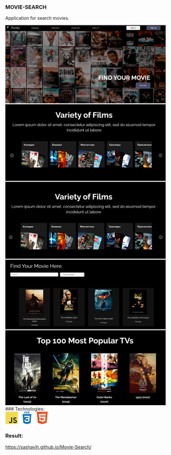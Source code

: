 ### MOVIE-SEARCH
Application for search movies.

<img src="https://github.com/Sashavih/VideoGeek/blob/main/assets/img/main/ms.png" width="700"/>

<img src="https://github.com/Sashavih/VideoGeek/blob/main/assets/img/main/ms2.png" width="700"/>

<img src="https://github.com/Sashavih/VideoGeek/blob/main/assets/img/main/ms5.png" width="700"/>
                                                                                              
<img src="https://github.com/Sashavih/VideoGeek/blob/main/assets/img/main/ms6.png" width="700"/> 

<img src="https://github.com/Sashavih/VideoGeek/blob/main/assets/img/main/ms4.png" width="700"/> 
### Technologies:
<div>
  <img src="https://github.com/devicons/devicon/blob/master/icons/javascript/javascript-original.svg" title="JavaScript" alt="JavaScript" width="40" height="40"/>&nbsp;
  <img src="https://github.com/devicons/devicon/blob/master/icons/css3/css3-plain-wordmark.svg"  title="CSS3" alt="CSS" width="40" height="40"/>&nbsp;
  <img src="https://github.com/devicons/devicon/blob/master/icons/html5/html5-original.svg" title="HTML5" alt="HTML" width="40" height="40"/>&nbsp;
</div>

### Result:
https://sashavih.github.io/Movie-Search/
